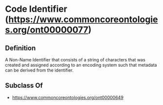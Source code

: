 # Code Identifier (https://www.commoncoreontologies.org/ont00000077)

## Definition
A Non-Name Identifier that consists of a string of characters that was created and assigned according to an encoding system such that metadata can be derived from the identifier.

## Subclass Of
- https://www.commoncoreontologies.org/ont00000649

